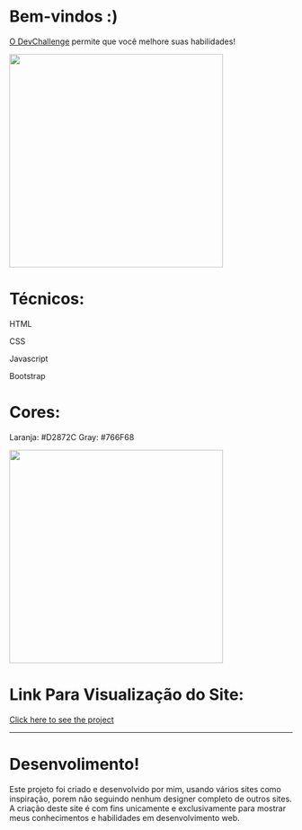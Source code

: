 # Bem-vindos :)

[O DevChallenge](https://devchallenge.now.sh/) permite que você melhore suas habilidades!



<img src="" width="380" height="380">

# Técnicos:

HTML

CSS

Javascript

Bootstrap


# Cores:

Laranja: #D2872C
Gray: #766F68



<img src="" width="380" height="380">



# Link Para Visualização do Site:

<a href="">Click here to see the project</a>
<br/><hr/>



# Desenvolimento!
Este projeto foi criado e desenvolvido por mim, usando vários sites como inspiração, porem não seguindo nenhum designer completo de outros sites.
A criação deste site é com fins unicamente e exclusivamente para mostrar meus conhecimentos e habilidades em desenvolvimento web.
